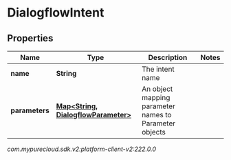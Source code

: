 # DialogflowIntent


## Properties

| Name | Type | Description | Notes |
| ------------ | ------------- | ------------- | ------------- |
| **name** | **String** | The intent name |  |
| **parameters** | [**Map&lt;String, DialogflowParameter&gt;**](DialogflowParameter) | An object mapping parameter names to Parameter objects |  |




_com.mypurecloud.sdk.v2:platform-client-v2:222.0.0_
